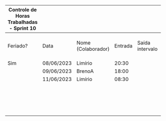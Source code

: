 | Controle de Horas Trabalhadas - Sprint 10 |  |  |  |  |  |  |  |  |  |  |
| --- | --- | --- | --- | --- | --- | --- | --- | --- | --- | --- |
| Feriado? | Data | Nome (Colaborador) | Entrada | Saída intervalo | Retorno intervalo | Saída | Total horas |  | Nome (Colaborador) | Total horas do sprint |
| Sim | 08/06/2023 | Limírio | 20:30 |  |  | 21:50 | 1:20:00 |  | BrenoA | 02:00 |
|  | 09/06/2023 | BrenoA | 18:00 |  |  | 20:00 | 2:00:00 |  | Bruno | 00:00 |
|  | 11/06/2023 | Limírio | 08:30 |  |  | 09:50 | 1:20:00 |  | Felipe | 00:00 |
|  |  |  |  |  |  |  |  |  | Henrique | 00:00 |
|  |  |  |  |  |  |  |  |  | Limírio | 02:40 |
|  |  |  |  |  |  |  |  |  | Pedro | 00:00 |
|  |  |  |  |  |  |  |  |  | Raquel | 00:00 |
